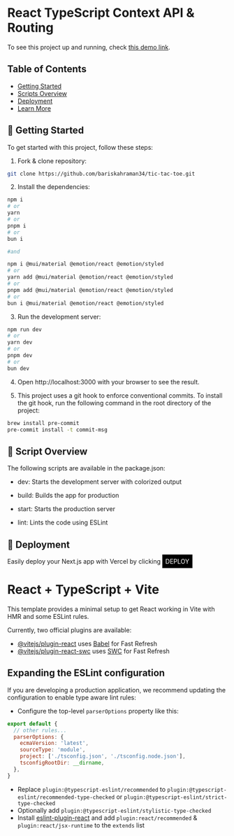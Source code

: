 # React TypeScript Context API & Routing

To see this project up and running, check <a href="https://tic-tac-toe-theta-blond.vercel.app/" target="_blank" rel="noopener noreferrer">this demo link</a>.

## Table of Contents

- [Getting Started](#-getting-started)
- [Scripts Overview](#-scripts-overview)
- [Deployment](#-deployment)
- [Learn More](#learn-more)

## 🎯 Getting Started

To get started with this project, follow these steps:

1. Fork & clone repository:

```bash
git clone https://github.com/bariskahraman34/tic-tac-toe.git
```

2. Install the dependencies:

```bash
npm i
# or
yarn
# or
pnpm i
# or
bun i

#and

npm i @mui/material @emotion/react @emotion/styled
# or
yarn add @mui/material @emotion/react @emotion/styled
# or
pnpm add @mui/material @emotion/react @emotion/styled
# or
bun i @mui/material @emotion/react @emotion/styled
```

3. Run the development server:

```bash
npm run dev
# or
yarn dev
# or
pnpm dev
# or
bun dev
```

4. Open http://localhost:3000 with your browser to see the result.


5. This project uses a git hook to enforce conventional commits. To install the git hook, run the following command in the root directory of the project:

```bash
brew install pre-commit
pre-commit install -t commit-msg
```
## 📃  Script Overview

The following scripts are available in the package.json:


* dev: Starts the development server with colorized output

* build: Builds the app for production

* start: Starts the production server

* lint: Lints the code using ESLint

## 🚀 Deployment

Easily deploy your Next.js app with Vercel by clicking <a href="https://vercel.com/" target="_blank" rel="noopener noreferrer" style="background:black;padding:7px;color:white;text-decoration:none;">DEPLOY</a>


# React + TypeScript + Vite

This template provides a minimal setup to get React working in Vite with HMR and some ESLint rules.

Currently, two official plugins are available:

- [@vitejs/plugin-react](https://github.com/vitejs/vite-plugin-react/blob/main/packages/plugin-react/README.md) uses [Babel](https://babeljs.io/) for Fast Refresh
- [@vitejs/plugin-react-swc](https://github.com/vitejs/vite-plugin-react-swc) uses [SWC](https://swc.rs/) for Fast Refresh

## Expanding the ESLint configuration

If you are developing a production application, we recommend updating the configuration to enable type aware lint rules:

- Configure the top-level `parserOptions` property like this:

```js
export default {
  // other rules...
  parserOptions: {
    ecmaVersion: 'latest',
    sourceType: 'module',
    project: ['./tsconfig.json', './tsconfig.node.json'],
    tsconfigRootDir: __dirname,
  },
}
```

- Replace `plugin:@typescript-eslint/recommended` to `plugin:@typescript-eslint/recommended-type-checked` or `plugin:@typescript-eslint/strict-type-checked`
- Optionally add `plugin:@typescript-eslint/stylistic-type-checked`
- Install [eslint-plugin-react](https://github.com/jsx-eslint/eslint-plugin-react) and add `plugin:react/recommended` & `plugin:react/jsx-runtime` to the `extends` list
